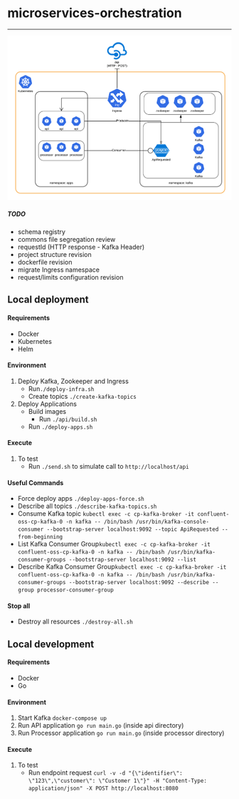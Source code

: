 # microservices-orchestration
------------------------------------------------------

![alt tag](https://github.com/emmanuelneri/microservices-orchestration/blob/master/architecture.png?style=centerme)

##### TODO
- schema registry
- commons file segregation review
- requestId (HTTP response - Kafka Header)
- project structure revision
- dockerfile revision
- migrate Ingress namespace
- request/limits configuration revision

## Local deployment

#### Requirements
- Docker
- Kubernetes
- Helm

#### Environment

1. Deploy Kafka, Zookeeper and Ingress
    - Run`./deploy-infra.sh`
    - Create topics `./create-kafka-topics`
2. Deploy Applications
    - Build images
        - Run `./api/build.sh`
    - Run `./deploy-apps.sh`
    
#### Execute   
1. To test
    - Run `./send.sh` to simulate call to `http://localhost/api`
    
#### Useful Commands     

-  Force deploy apps `./deploy-apps-force.sh`
-  Describe all topics `./describe-kafka-topics.sh`
-  Consume Kafka topic `kubectl exec -c cp-kafka-broker -it confluent-oss-cp-kafka-0 -n kafka -- /bin/bash /usr/bin/kafka-console-consumer --bootstrap-server localhost:9092 --topic ApiRequested --from-beginning`
-  List Kafka Consumer Group`kubectl exec -c cp-kafka-broker -it confluent-oss-cp-kafka-0 -n kafka -- /bin/bash /usr/bin/kafka-consumer-groups --bootstrap-server localhost:9092 --list`
-  Describe Kafka Consumer Group`kubectl exec -c cp-kafka-broker -it confluent-oss-cp-kafka-0 -n kafka -- /bin/bash /usr/bin/kafka-consumer-groups --bootstrap-server localhost:9092 --describe --group processor-consumer-group`

#### Stop all

-  Destroy all resources `./destroy-all.sh`


## Local development

#### Requirements
- Docker
- Go

#### Environment

1. Start Kafka `docker-compose up`
2. Run API application `go run main.go` (inside api directory)
3. Run Processor application `go run main.go` (inside processor directory)

#### Execute   

1. To test
    - Run endpoint request `curl -v -d "{\"identifier\": \"123\",\"customer\": \"Customer 1\"}" -H "Content-Type: application/json" -X POST http://localhost:8080`